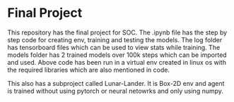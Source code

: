 # Final Project
This repository has the final project for SOC.
The .ipynb file has the step by step code for creating env, training and testing the models.
The log folder has tensorboard files which can be used to view stats while training.
The models folder has 2 trained models over 100k steps which can be imported and used.
Above code has been run in a virtual env created in linux os with the required libraries which are also mentioned in code.

This also has a subproject called Lunar-Lander.
It is Box-2D env and agent is trained without using pytorch or neural netowrks and only using numpy.
